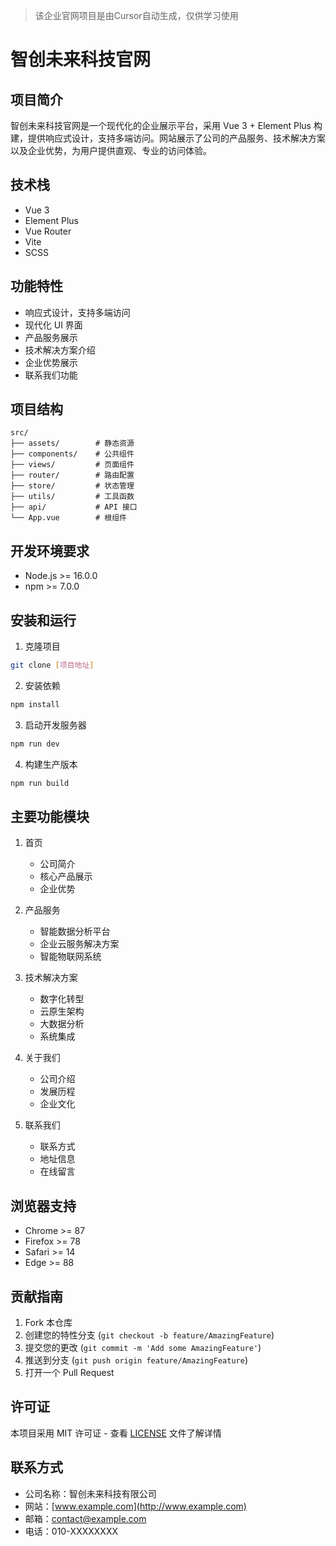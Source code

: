 > 该企业官网项目是由Cursor自动生成，仅供学习使用

# 智创未来科技官网

## 项目简介
智创未来科技官网是一个现代化的企业展示平台，采用 Vue 3 + Element Plus 构建，提供响应式设计，支持多端访问。网站展示了公司的产品服务、技术解决方案以及企业优势，为用户提供直观、专业的访问体验。

## 技术栈
- Vue 3
- Element Plus
- Vue Router
- Vite
- SCSS

## 功能特性
- 响应式设计，支持多端访问
- 现代化 UI 界面
- 产品服务展示
- 技术解决方案介绍
- 企业优势展示
- 联系我们功能

## 项目结构
```
src/
├── assets/        # 静态资源
├── components/    # 公共组件
├── views/         # 页面组件
├── router/        # 路由配置
├── store/         # 状态管理
├── utils/         # 工具函数
├── api/           # API 接口
└── App.vue        # 根组件
```

## 开发环境要求
- Node.js >= 16.0.0
- npm >= 7.0.0

## 安装和运行
1. 克隆项目
```bash
git clone [项目地址]
```

2. 安装依赖
```bash
npm install
```

3. 启动开发服务器
```bash
npm run dev
```

4. 构建生产版本
```bash
npm run build
```

## 主要功能模块
1. 首页
   - 公司简介
   - 核心产品展示
   - 企业优势

2. 产品服务
   - 智能数据分析平台
   - 企业云服务解决方案
   - 智能物联网系统

3. 技术解决方案
   - 数字化转型
   - 云原生架构
   - 大数据分析
   - 系统集成

4. 关于我们
   - 公司介绍
   - 发展历程
   - 企业文化

5. 联系我们
   - 联系方式
   - 地址信息
   - 在线留言

## 浏览器支持
- Chrome >= 87
- Firefox >= 78
- Safari >= 14
- Edge >= 88

## 贡献指南
1. Fork 本仓库
2. 创建您的特性分支 (`git checkout -b feature/AmazingFeature`)
3. 提交您的更改 (`git commit -m 'Add some AmazingFeature'`)
4. 推送到分支 (`git push origin feature/AmazingFeature`)
5. 打开一个 Pull Request

## 许可证
本项目采用 MIT 许可证 - 查看 [LICENSE](LICENSE) 文件了解详情

## 联系方式
- 公司名称：智创未来科技有限公司
- 网站：[www.example.com](http://www.example.com)
- 邮箱：contact@example.com
- 电话：010-XXXXXXXX
